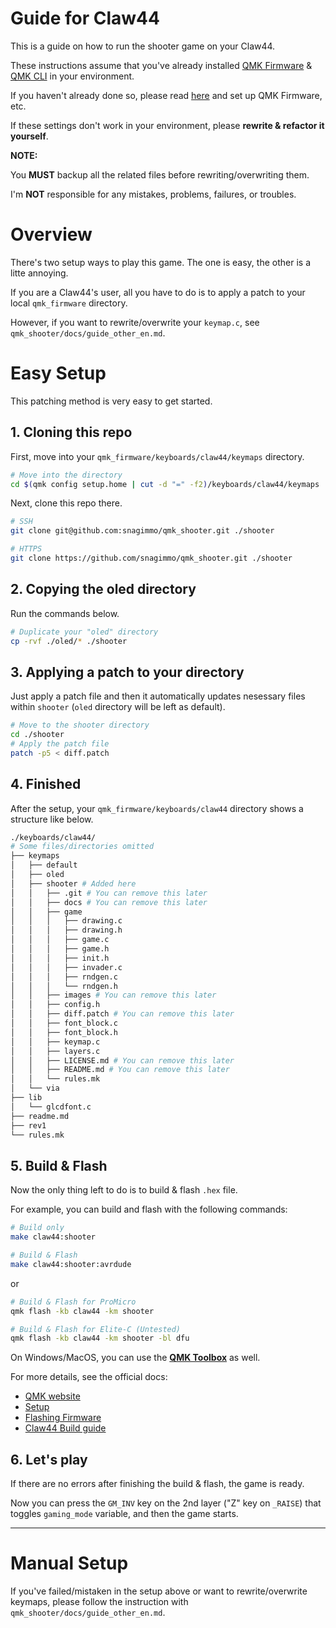# Guide for Claw44

This is a guide on how to run the shooter game on your Claw44.

These instructions assume that you've already installed [QMK Firmware](https://github.com/qmk/qmk_firmware) & [QMK CLI](https://docs.qmk.fm/#/cli?id=qmk-cli) in your environment.

If you haven't already done so, please read [here](https://docs.qmk.fm/#/ja/newbs_getting_started) and set up QMK Firmware, etc.

If these settings don't work in your environment, please **rewrite & refactor it yourself**.

**NOTE:**

You **MUST** backup all the related files before rewriting/overwriting them.

I'm **NOT** responsible for any mistakes, problems, failures, or troubles.


# Overview

There's two setup ways to play this game. The one is easy, the other is a litte annoying.

If you are a Claw44's user, all you have to do is to apply a patch to your local `qmk_firmware` directory.

However, if you want to rewrite/overwrite your `keymap.c`, see `qmk_shooter/docs/guide_other_en.md`.


# Easy Setup

This patching method is very easy to get started.

## 1. Cloning this repo

First, move into your `qmk_firmware/keyboards/claw44/keymaps` directory.

```bash
# Move into the directory
cd $(qmk config setup.home | cut -d "=" -f2)/keyboards/claw44/keymaps
```

Next, clone this repo there.

```bash
# SSH
git clone git@github.com:snagimmo/qmk_shooter.git ./shooter

# HTTPS
git clone https://github.com/snagimmo/qmk_shooter.git ./shooter
```

## 2. Copying the oled directory

Run the commands below.

```bash
# Duplicate your "oled" directory
cp -rvf ./oled/* ./shooter
```

## 3. Applying a patch to your directory

Just apply a patch file and then it automatically updates nesessary files within `shooter` (`oled` directory will be left as default).

```bash
# Move to the shooter directory
cd ./shooter
# Apply the patch file
patch -p5 < diff.patch
```

## 4. Finished

After the setup, your `qmk_firmware/keyboards/claw44` directory shows a structure like below.

```bash
./keyboards/claw44/
# Some files/directories omitted
├── keymaps
│   ├── default
│   ├── oled
│   ├── shooter # Added here
│   │   ├── .git # You can remove this later
│   │   ├── docs # You can remove this later
│   │   ├── game
│   │   │   ├── drawing.c
│   │   │   ├── drawing.h
│   │   │   ├── game.c
│   │   │   ├── game.h
│   │   │   ├── init.h
│   │   │   ├── invader.c
│   │   │   ├── rndgen.c
│   │   │   └── rndgen.h
│   │   ├── images # You can remove this later
│   │   ├── config.h
│   │   ├── diff.patch # You can remove this later
│   │   ├── font_block.c
│   │   ├── font_block.h
│   │   ├── keymap.c
│   │   ├── layers.c
│   │   ├── LICENSE.md # You can remove this later
│   │   ├── README.md # You can remove this later
│   │   └── rules.mk
│   └── via
├── lib
│   └── glcdfont.c
├── readme.md
├── rev1
└── rules.mk
```

## 5. Build & Flash

Now the only thing left to do is to build & flash `.hex` file.

For example, you can build and flash with the following commands:

```bash
# Build only
make claw44:shooter

# Build & Flash
make claw44:shooter:avrdude
```

or

```bash
# Build & Flash for ProMicro
qmk flash -kb claw44 -km shooter

# Build & Flash for Elite-C (Untested)
qmk flash -kb claw44 -km shooter -bl dfu
```

On Windows/MacOS, you can use the [**QMK Toolbox**](https://docs.qmk.fm/#/newbs_flashing?id=flashing-your-keyboard-with-qmk-toolbox) as well.

For more details, see the official docs:

- [QMK website](https://docs.qmk.fm/#/)
- [Setup](https://docs.qmk.fm/#/newbs_getting_started)
- [Flashing Firmware](https://docs.qmk.fm/#/newbs_flashing)
- [Claw44 Build guide](https://kbd.dailycraft.jp/claw44/buildguide/)


## 6. Let's play

If there are no errors after finishing the build & flash, the game is ready.

Now you can press the `GM_INV` key on the 2nd layer ("Z" key on `_RAISE`) that toggles `gaming_mode` variable, and then the game starts.


---

# Manual Setup

If you've failed/mistaken in the setup above or want to rewrite/overwrite keymaps, please follow the instruction with `qmk_shooter/docs/guide_other_en.md`.
